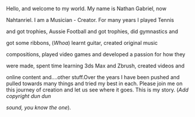 Hello, and welcome to my world. My name is Nathan Gabriel, now

Nahtanriel. I am a Musician - Creator. For many years I played Tennis

and got trophies, Aussie Football and got trophies, did gymnastics and

got some ribbons, (*Whoa*) learnt guitar, created original music

compositions, played video games and developed a passion for how they

were made, spent time learning 3ds Max and Zbrush, created videos and

online content and....other stuff.Over the years I have been pushed and pulled towards many things and tried my best in each. Please join me on this journey of creation and let us see where it goes. This is my story. (*Add copyright dun dun*

*sound, you know the one*).
